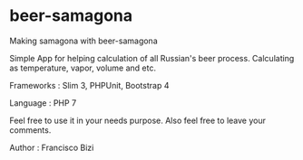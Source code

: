 # beer-samagona
Making samagona with beer-samagona

Simple App for helping calculation of all Russian's beer process. Calculating as temperature, vapor, volume and etc.

Frameworks : Slim 3, PHPUnit, Bootstrap 4

Language : PHP 7

Feel free to use it in your needs purpose. Also feel free to leave your comments.

Author : Francisco Bizi 
